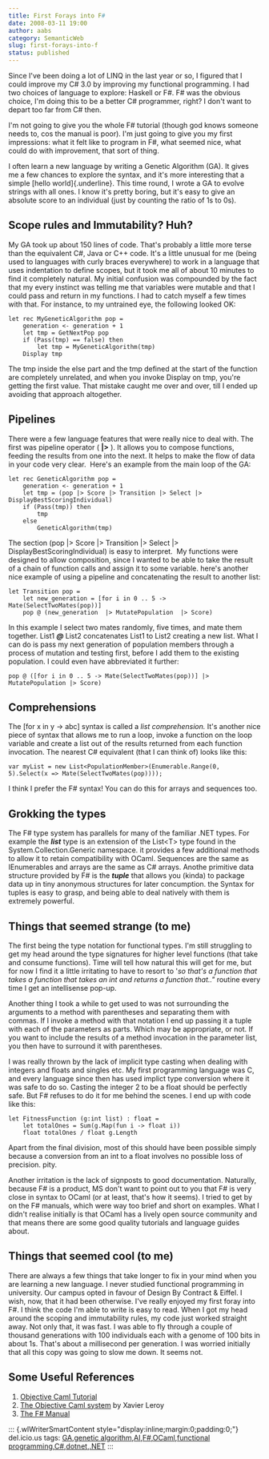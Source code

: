 ```yaml
---
title: First Forays into F#
date: 2008-03-11 19:00
author: aabs
category: SemanticWeb
slug: first-forays-into-f
status: published
---
```


Since I've been doing a lot of LINQ in the last year or so, I figured that I could improve my C\# 3.0 by improving my functional programming. I had two choices of language to explore: Haskell or F\#. F\# was the obvious choice, I'm doing this to be a better C\# programmer, right? I don't want to depart too far from C\# then.

I'm not going to give you the whole F\# tutorial (though god knows someone needs to, cos the manual is poor). I'm just going to give you my first impressions: what it felt like to program in F\#, what seemed nice, what could do with improvement, that sort of thing.

I often learn a new language by writing a Genetic Algorithm (GA). It gives me a few chances to explore the syntax, and it's more interesting that a simple [hello world]{.underline}. This time round, I wrote a GA to evolve strings with all ones. I know it's pretty boring, but it's easy to give an absolute score to an individual (just by counting the ratio of 1s to 0s).

Scope rules and Immutability? Huh?
----------------------------------

My GA took up about 150 lines of code. That's probably a little more terse than the equivalent C\#, Java or C++ code. It's a little unusual for me (being used to languages with curly braces everywhere) to work in a language that uses indentation to define scopes, but it took me all of about 10 minutes to find it completely natural. My initial confusion was compounded by the fact that my every instinct was telling me that variables were mutable and that I could pass and return in my functions. I had to catch myself a few times with that. For instance, to my untrained eye, the following looked OK:

    let rec MyGeneticAlgorithm pop =
        generation <- generation + 1
        let tmp = GetNextPop pop
        if (Pass(tmp) == false) then
            let tmp = MyGeneticAlgorithm(tmp)
        Display tmp

[](http://11011.net/software/vspaste)

The tmp inside the else part and the tmp defined at the start of the function are completely unrelated, and when you invoke Display on tmp, you're getting the first value. That mistake caught me over and over, till I ended up avoiding that approach altogether.

Pipelines
---------

There were a few language features that were really nice to deal with. The first was pipeline operator ( **\|\>** ). It allows you to compose functions, feeding the results from one into the next. It helps to make the flow of data in your code very clear.  Here's an example from the main loop of the GA:

    let rec GeneticAlgorithm pop =
        generation <- generation + 1
        let tmp = (pop |> Score |> Transition |> Select |> DisplayBestScoringIndividual)
        if (Pass(tmp)) then
            tmp
        else
            GeneticAlgorithm(tmp)

[](http://11011.net/software/vspaste)

The section (pop \|\> Score \|\> Transition \|\> Select \|\> DisplayBestScoringIndividual) is easy to interpret.  My functions were designed to allow composition, since I wanted to be able to take the result of a chain of function calls and assign it to some variable. here's another nice example of using a pipeline and concatenating the result to another list:

    let Transition pop =
        let new_generation = [for i in 0 .. 5 -> Mate(SelectTwoMates(pop))]
        pop @ (new_generation  |> MutatePopulation  |> Score)


[](http://11011.net/software/vspaste)

In this example I select two mates randomly, five times, and mate them together. List1 ***@*** List2 concatenates List1 to List2 creating a new list. What I can do is pass my next generation of population members through a process of mutation and testing first, before I add them to the existing population. I could even have abbreviated it further:

    pop @ ([for i in 0 .. 5 -> Mate(SelectTwoMates(pop))] |> MutatePopulation |> Score)

Comprehensions
--------------

The \[for x in y -\> abc\] syntax is called a *list comprehension.* It's another nice piece of syntax that allows me to run a loop, invoke a function on the loop variable and create a list out of the results returned from each function invocation. The nearest C\# equivalent (that I can think of) looks like this:

    var myList = new List<PopulationMember>(Enumerable.Range(0, 5).Select(x => Mate(SelectTwoMates(pop))));

I think I prefer the F\# syntax! You can do this for arrays and sequences too.

Grokking the types
------------------

The F\# type system has parallels for many of the familiar .NET types. For example the ***list*** type is an extension of the List\<T\> type found in the System.Collection.Generic namespace. it provides a few additional methods to allow it to retain compatibility with OCaml. Sequences are the same as IEnumerables and arrays are the same as C\# arrays. Anothe primitive data structure provided by F\# is the ***tuple*** that allows you (kinda) to package data up in tiny anonymous structures for later concumption. the Syntax for tuples is easy to grasp, and being able to deal natively with them is extremely powerful.

Things that seemed strange (to me)
----------------------------------

The first being the type notation for functional types. I'm still struggling to get my head around the type signatures for higher level functions (that take and consume functions). Time will tell how natural this will get for me, but for now I find it a little irritating to have to resort to '*so that's a function that takes a function that takes an int and returns a function that.."* routine every time I get an intellisense pop-up.

Another thing I took a while to get used to was not surrounding the arguments to a method with parentheses and separating them with commas. If I invoke a method with that notation I end up passing it a tuple with each of the parameters as parts. Which may be appropriate, or not. If you want to include the results of a method invocation in the parameter list, you then have to surround it with parentheses.

I was really thrown by the lack of implicit type casting when dealing with integers and floats and singles etc. My first programming language was C, and every language since then has used implict type conversion where it was safe to do so. Casting the integer 2 to be a float should be perfectly safe. But F\# refuses to do it for me behind the scenes. I end up with code like this:

    let FitnessFunction (g:int list) : float =
        let totalOnes = Sum(g.Map(fun i -> float i))
        float totalOnes / float g.Length

Apart from the final division, most of this should have been possible simply because a conversion from an int to a float involves no possible loss of precision. pity.

Another irritation is the lack of signposts to good documentation. Naturally, because F\# is a product, MS don't want to point out to you that F\# is very close in syntax to OCaml (or at least, that's how it seems). I tried to get by on the F\# manuals, which were way too brief and short on examples. What I didn't realise initially is that OCaml has a lively open source community and that means there are some good quality tutorials and language guides about.

Things that seemed cool (to me)
-------------------------------

There are always a few things that take longer to fix in your mind when you are learning a new language. I never studied functional programming in university. Our campus opted in favour of Design By Contract & Eiffel. I wish, now, that it had been otherwise. I've really enjoyed my first foray into F\#. I think the code I'm able to write is easy to read. When I got my head around the scoping and immutability rules, my code just worked straight away. Not only that, it was fast. I was able to fly through a couple of thousand generations with 100 individuals each with a genome of 100 bits in about 1s. That's about a millisecond per generation. I was worried initially that all this copy was going to slow me down. It seems not.

Some Useful References
----------------------

1.  [Objective Caml Tutorial](http://www.ocaml-tutorial.org/)
2.  [The Objective Caml system](http://caml.inria.fr/pub/docs/manual-ocaml/index.html) by Xavier Leroy
3.  [The F\# Manual](\Program%20Files\FSharp-1.9.3.14\manual\library.html)

::: {.wlWriterSmartContent style="display:inline;margin:0;padding:0;"}
del.icio.us tags: [GA](http://del.icio.us/popular/GA),[genetic algorithm](http://del.icio.us/popular/genetic%20algorithm),[AI](http://del.icio.us/popular/AI),[F\#](http://del.icio.us/popular/F#),[OCaml](http://del.icio.us/popular/OCaml),[functional programming](http://del.icio.us/popular/functional%20programming),[C\#](http://del.icio.us/popular/C#),[dotnet](http://del.icio.us/popular/dotnet),[.NET](http://del.icio.us/popular/.NET)
:::
